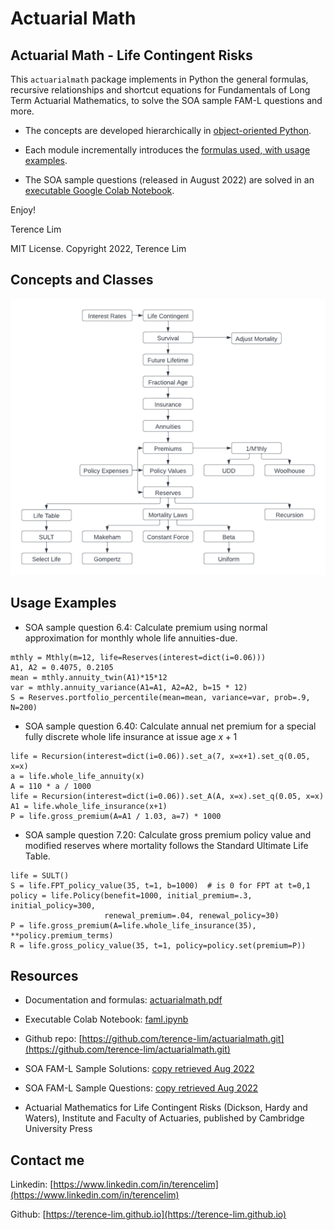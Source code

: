 # Actuarial Math

## Actuarial Math - Life Contingent Risks

This `actuarialmath` package implements in Python the general
formulas, recursive relationships and shortcut equations for
Fundamentals of Long Term Actuarial Mathematics, to solve the SOA
sample FAM-L questions and more.

- The concepts are developed hierarchically in [object-oriented Python](https://github.com/terence-lim/actuarialmath.git).

- Each module incrementally introduces the [formulas used, with usage examples](https://terence-lim.github.io/notes/actuarialmath.pdf).

- The SOA sample questions (released in August 2022) are solved in an
[executable Google Colab Notebook](https://colab.research.google.com/drive/1qguTCMQSk0m273IHApXA7IpUJwSoKEb-?usp=sharing).

Enjoy!

Terence Lim

MIT License. Copyright 2022, Terence Lim

## Concepts and Classes

![actuarialmath](FAM-L.png)

## Usage Examples

- SOA sample question 6.4: Calculate premium using normal
  approximation for monthly whole life annuities-due.

```
mthly = Mthly(m=12, life=Reserves(interest=dict(i=0.06)))
A1, A2 = 0.4075, 0.2105
mean = mthly.annuity_twin(A1)*15*12
var = mthly.annuity_variance(A1=A1, A2=A2, b=15 * 12)
S = Reserves.portfolio_percentile(mean=mean, variance=var, prob=.9, N=200)
```

- SOA sample question 6.40: Calculate annual net premium for a special
  fully discrete whole life insurance at issue age $x+1$

```
life = Recursion(interest=dict(i=0.06)).set_a(7, x=x+1).set_q(0.05, x=x)
a = life.whole_life_annuity(x)
A = 110 * a / 1000
life = Recursion(interest=dict(i=0.06)).set_A(A, x=x).set_q(0.05, x=x)
A1 = life.whole_life_insurance(x+1)
P = life.gross_premium(A=A1 / 1.03, a=7) * 1000
```

- SOA sample question 7.20: Calculate gross premium policy value and
  modified reserves where mortality follows the Standard Ultimate Life
  Table.

```
life = SULT()
S = life.FPT_policy_value(35, t=1, b=1000)  # is 0 for FPT at t=0,1
policy = life.Policy(benefit=1000, initial_premium=.3, initial_policy=300,
                     renewal_premium=.04, renewal_policy=30)
P = life.gross_premium(A=life.whole_life_insurance(35), **policy.premium_terms)
R = life.gross_policy_value(35, t=1, policy=policy.set(premium=P))
```

## Resources

- Documentation and formulas: [actuarialmath.pdf](https://terence-lim.github.io/notes/actuarialmath.pdf)

- Executable Colab Notebook: [faml.ipynb](https://colab.research.google.com/drive/1qguTCMQSk0m273IHApXA7IpUJwSoKEb-?usp=sharing)

- Github repo: [https://github.com/terence-lim/actuarialmath.git](https://github.com/terence-lim/actuarialmath.git)

- SOA FAM-L Sample Solutions: [copy retrieved Aug 2022](https://terence-lim.github.io/notes/2022-10-exam-fam-l-sol.pdf)

- SOA FAM-L Sample Questions: [copy retrieved Aug 2022](https://terence-lim.github.io/notes/2022-10-exam-fam-l-quest.pdf)

- Actuarial Mathematics for Life Contingent Risks (Dickson, Hardy and Waters), Institute and Faculty of Actuaries, published by Cambridge University Press

## Contact me

Linkedin: [https://www.linkedin.com/in/terencelim](https://www.linkedin.com/in/terencelim)

Github: [https://terence-lim.github.io](https://terence-lim.github.io)


